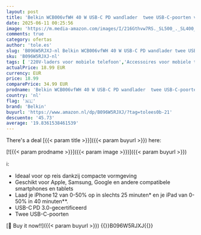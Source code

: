 ```yaml
---
layout: post
title: 'Belkin WCB006vfWH 40 W USB-C PD wandlader  twee USB-C-poorten voor 20 W Power Delivery per poort  voor het snel opladen van iPhone 12  12 Pro  12 Pro Max  Mini  iPad Pro  Samsung Galaxy en meer  Eén maat wit'
date: 2025-06-11 00:25:56
image: 'https://m.media-amazon.com/images/I/216Gthvw7RS._SL500_._SL400_.jpg'
comments: true
category: ofertas
author: 'tole.es'
slug: 'B096W5RJXJ-nl Belkin WCB006vfWH 40 W USB-C PD wandlader twee USB-C-...'
sku: 'B096W5RJXJ-nl'
tags: [ '220V-laders voor mobiele telefoon','Accessoires voor mobiele telefoons','Elektronica','Mobiele telefoonladers','Mobiele telefoons & communicatieproducten','belkin','🇳🇱', ]
actualPrice: 18.99 EUR
currency: EUR
price: 18.99
comparePrice: 34.99 EUR
prodname: 'Belkin WCB006vfWH 40 W USB-C PD wandlader  twee USB-C-poorten voor 20 W Power Delivery per poort  voor het snel opladen van iPhone 12  12 Pro  12 Pro Max  Mini  iPad Pro  Samsung Galaxy en meer  Eén maat wit'
country: 'nl'
flag: '🇳🇱'
brand: 'Belkin'
buyurl: 'https://www.amazon.nl/dp/B096W5RJXJ/?tag=tolees0b-21'
descuento: '45.73'
average: '19.8361538461539'
---
```


There's a deal [{{< param title >}}]({{< param buyurl >}})  here:

[![{{< param prodname >}}]({{< param image >}})]({{< param buyurl >}})

ℹ️:

- Ideaal voor op reis dankzij compacte vormgeving
- Geschikt voor Apple, Samsung, Google en andere compatibele smartphones en tablets
- Laad je iPhone 12 van 0-50% op in slechts 25 minuten* en je iPad van 0-50% in 40 minuten**.
- USB-C PD 3.0-gecertificeerd
- Twee USB-C-poorten

[🛒 Buy it now!!]({{< param buyurl >}})
{{<world>}}B096W5RJXJ{{</world>}}
